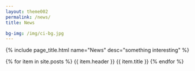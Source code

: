 ```yaml
--- 
layout: theme002
permalink: /news/
title: News

bg-img: /img/ci-bg.jpg
---
```

{% include page_title.html name="News" desc="something interesting" %}

{% for item in site.posts %}
{{ item.header }}
{{ item.title }}
{% endfor %}